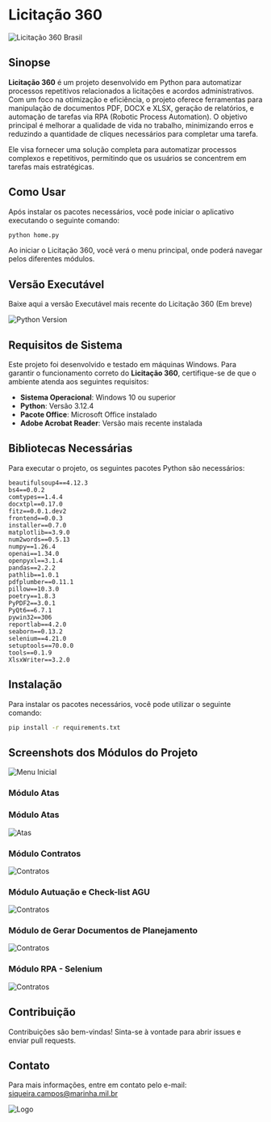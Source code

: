 
# Licitação 360

![Licitação 360 Brasil](https://github.com/Guilhermeksc/licitacao360/blob/master/resources/image/licitacao360_brasil.png)

## Sinopse
**Licitação 360** é um projeto desenvolvido em Python para automatizar processos repetitivos relacionados a licitações e acordos administrativos. Com um foco na otimização e eficiência, o projeto oferece ferramentas para manipulação de documentos PDF, DOCX e XLSX, geração de relatórios, e automação de tarefas via RPA (Robotic Process Automation). O objetivo principal é melhorar a qualidade de vida no trabalho, minimizando erros e reduzindo a quantidade de cliques necessários para completar uma tarefa.

Ele visa fornecer uma solução completa para automatizar processos complexos e repetitivos, permitindo que os usuários se concentrem em tarefas mais estratégicas.

## Como Usar
Após instalar os pacotes necessários, você pode iniciar o aplicativo executando o seguinte comando:

```sh
python home.py
```
Ao iniciar o Licitação 360, você verá o menu principal, onde poderá navegar pelos diferentes módulos.

## Versão Executável

Baixe aqui a versão Executável mais recente do Licitação 360 (Em breve)

![Python Version](https://img.shields.io/badge/python-3.12.4-blue)

## Requisitos de Sistema
Este projeto foi desenvolvido e testado em máquinas Windows. Para garantir o funcionamento correto do **Licitação 360**, certifique-se de que o ambiente atenda aos seguintes requisitos:

- **Sistema Operacional**: Windows 10 ou superior
- **Python**: Versão 3.12.4
- **Pacote Office**: Microsoft Office instalado
- **Adobe Acrobat Reader**: Versão mais recente instalada

## Bibliotecas Necessárias
Para executar o projeto, os seguintes pacotes Python são necessários:

```plaintext
beautifulsoup4==4.12.3
bs4==0.0.2
comtypes==1.4.4
docxtpl==0.17.0
fitz==0.0.1.dev2
frontend==0.0.3
installer==0.7.0
matplotlib==3.9.0
num2words==0.5.13
numpy==1.26.4
openai==1.34.0
openpyxl==3.1.4
pandas==2.2.2
pathlib==1.0.1
pdfplumber==0.11.1
pillow==10.3.0
poetry==1.8.3
PyPDF2==3.0.1
PyQt6==6.7.1
pywin32==306
reportlab==4.2.0
seaborn==0.13.2
selenium==4.21.0
setuptools==70.0.0
tools==0.1.9
XlsxWriter==3.2.0
```

## Instalação
Para instalar os pacotes necessários, você pode utilizar o seguinte comando:

```sh
pip install -r requirements.txt
```
## Screenshots dos Módulos do Projeto
![Menu Inicial](https://github.com/Guilhermeksc/licitacao360/blob/master/resources/image/readme1.png)

### Módulo Atas

### Módulo Atas
![Atas](https://github.com/Guilhermeksc/licitacao360/blob/master/resources/image/readme2.png)

### Módulo Contratos
![Contratos](https://github.com/Guilhermeksc/licitacao360/blob/master/resources/image/readme3.png)

### Módulo Autuação e Check-list AGU
![Contratos](https://github.com/Guilhermeksc/licitacao360/blob/master/resources/image/readme4.png)

### Módulo de Gerar Documentos de Planejamento
![Contratos](https://github.com/Guilhermeksc/licitacao360/blob/master/resources/image/readme5.png)

### Módulo RPA - Selenium
![Contratos](https://github.com/Guilhermeksc/licitacao360/blob/master/resources/image/readme6.png)



## Contribuição
Contribuições são bem-vindas! Sinta-se à vontade para abrir issues e enviar pull requests.

## Contato
Para mais informações, entre em contato pelo e-mail: [siqueira.campos@marinha.mil.br](mailto:siqueira.campos@marinha.mil.br)

![Logo](https://github.com/Guilhermeksc/licitacao360/blob/master/resources/image/marinha.png)